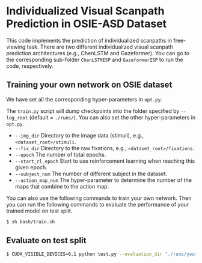 # Individualized Visual Scanpath Prediction in OSIE-ASD Dataset

This code implements the prediction of individualized scanpaths in free-viewing task. There are two different individualized visual scanpath prediction architectures (e.g., ChenLSTM and Gazeformer).
You can go to the corresponding sub-folder `ChenLSTMISP` and `GazeformerISP` to run the code, respectively.

Training your own network on OSIE dataset
------------------

We have set all the corresponding hyper-parameters in ``opt.py``. 

The `train.py` script will dump checkpoints into the folder specified by `--log_root` (default = `./runs/`). You can also set the other hyper-parameters in `opt.py`.

- `--img_dir` Directory to the image data (stimuli), e.g., `<dataset_root>/stimuli`.
- `--fix_dir` Directory to the raw fixations, e.g., `<dataset_root>/fixations`.
- `--epoch` The number of total epochs.
- `--start_rl_epoch` Start to use reinforcement learning when reaching this given epoch.
- `--subject_num` The number of different subject in the dataset.
- `--action_map_num` The hyper-parameter to determine the number of the maps that combine to the action map.

You can also use the following commands to train your own network. Then you can run the following commands to evaluate the performance of your trained model on test split.
```bash
$ sh bash/train.sh
```

Evaluate on test split
------------------
```bash
$ CUDA_VISIBLE_DEVICES=0,1 python test.py --evaluation_dir "./runs/your_model"
```



